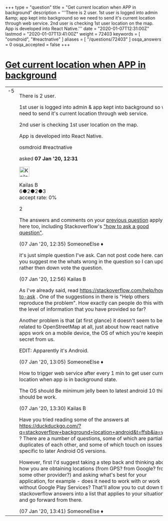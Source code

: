 +++
type = "question"
title = "Get current location when APP in background"
description = '''There is 2 user.  1st user is logged into admin &amp;amp; app kept into background so we need to send it&#x27;s current location through web service. 2nd user is checking 1st user location on the map. App is developed into React Native.'''
date = "2020-01-07T12:31:00Z"
lastmod = "2020-01-07T13:41:00Z"
weight = 72403
keywords = [ "osmdroid", "#reactnative" ]
aliases = [ "/questions/72403" ]
osqa_answers = 0
osqa_accepted = false
+++

<div class="headNormal">

# [Get current location when APP in background](/questions/72403/get-current-location-when-app-in-background)

</div>

<div id="main-body">

<div id="askform">

<table id="question-table" style="width:100%;">
<colgroup>
<col style="width: 50%" />
<col style="width: 50%" />
</colgroup>
<tbody>
<tr>
<td style="width: 30px; vertical-align: top"><div class="vote-buttons">
<span id="post-72403-upvote" class="ajax-command post-vote up" rel="nofollow" title="I like this post (click again to cancel)"> </span>
<div id="post-72403-score" class="post-score" title="current number of votes">
-5
</div>
<span id="post-72403-downvote" class="ajax-command post-vote down" rel="nofollow" title="I dont like this post (click again to cancel)"> </span> <span id="favorite-mark" class="ajax-command favorite-mark" rel="nofollow" title="mark/unmark this question as favorite (click again to cancel)"> </span>
<div id="favorite-count" class="favorite-count">
&#10;</div>
</div></td>
<td><div id="item-right">
<div class="question-body">
<p>There is 2 user.</p>
<p>1st user is logged into admin &amp; app kept into background so we need to send it's current location through web service.</p>
<p>2nd user is checking 1st user location on the map.</p>
<p>App is developed into React Native.</p>
</div>
<div id="question-tags" class="tags-container tags">
<span class="post-tag tag-link-osmdroid" rel="tag" title="see questions tagged &#39;osmdroid&#39;">osmdroid</span> <span class="post-tag tag-link-#reactnative" rel="tag" title="see questions tagged &#39;#reactnative&#39;">#reactnative</span>
</div>
<div id="question-controls" class="post-controls">
&#10;</div>
<div class="post-update-info-container">
<div class="post-update-info post-update-info-user">
<p>asked <strong>07 Jan '20, 12:31</strong></p>
<img src="https://secure.gravatar.com/avatar/8ff571b3eb776b65e87d33f8c4e6ecc4?s=32&amp;d=identicon&amp;r=g" class="gravatar" width="32" height="32" alt="Kailas%20B&#39;s gravatar image" />
<p><span>Kailas B</span><br />
<span class="score" title="6 reputation points">6</span><span title="2 badges"><span class="badge1">●</span><span class="badgecount">2</span></span><span title="2 badges"><span class="silver">●</span><span class="badgecount">2</span></span><span title="3 badges"><span class="bronze">●</span><span class="badgecount">3</span></span><br />
<span class="accept_rate" title="Rate of the user&#39;s accepted answers">accept rate:</span> <span title="Kailas B has no accepted answers">0%</span></p>
</div>
</div>
<div id="comments-container-72403" class="comments-container">
<span id="72404"></span>
<div id="comment-72404" class="comment">
<div id="post-72404-score" class="comment-score">
2
</div>
<div class="comment-text">
<p>The answers and comments on your <a href="https://help.openstreetmap.org/questions/71693/openstreetmap-integration-in-react-native-application">previous question</a> apply here too, including Stackoverflow's <a href="https://stackoverflow.com/help/how-to-ask">"how to ask a good question"</a>.</p>
</div>
<div id="comment-72404-info" class="comment-info">
<span class="comment-age">(07 Jan '20, 12:35)</span> <span class="comment-user userinfo">SomeoneElse ♦</span>
</div>
</div>
<span id="72407"></span>
<div id="comment-72407" class="comment">
<div id="post-72407-score" class="comment-score">
&#10;</div>
<div class="comment-text">
<p>it's just simple question I've ask. Can not post code here. can you suggest me the whats wrong in the question so I can update rather then down vote the question.</p>
</div>
<div id="comment-72407-info" class="comment-info">
<span class="comment-age">(07 Jan '20, 12:56)</span> <span class="comment-user userinfo">Kailas B</span>
</div>
</div>
<span id="72410"></span>
<div id="comment-72410" class="comment">
<div id="post-72410-score" class="comment-score">
&#10;</div>
<div class="comment-text">
<p>As I've already said, read <a href="https://stackoverflow.com/help/how-to-ask">https://stackoverflow.com/help/how-to-ask</a> . One of the suggestions in there is "Help others reproduce the problem". How exactly can people do this with the level of information that you have provided so far?</p>
<p>Another problem is that (at first glance) it doesn't seem to be related to OpenStreetMap at all, just about how react native apps work on a mobile device, the OS of which you're keeping secret from us.</p>
<p>EDIT: Apparently it's Android.</p>
</div>
<div id="comment-72410-info" class="comment-info">
<span class="comment-age">(07 Jan '20, 13:05)</span> <span class="comment-user userinfo">SomeoneElse ♦</span>
</div>
</div>
<span id="72413"></span>
<div id="comment-72413" class="comment">
<div id="post-72413-score" class="comment-score">
&#10;</div>
<div class="comment-text">
<p>How to trigger web service after every 1 min to get user current location when app is in background state.</p>
<p>The OS should Be minimum jelly been to latest android 10 this should be work.</p>
</div>
<div id="comment-72413-info" class="comment-info">
<span class="comment-age">(07 Jan '20, 13:30)</span> <span class="comment-user userinfo">Kailas B</span>
</div>
</div>
<span id="72414"></span>
<div id="comment-72414" class="comment">
<div id="post-72414-score" class="comment-score">
&#10;</div>
<div class="comment-text">
<p>Have you tried reading some of the answers at <a href="https://duckduckgo.com/?q=stackoverflow+background+location+android&amp;t=ffsb&amp;ia=web">https://duckduckgo.com/?q=stackoverflow+background+location+android&amp;t=ffsb&amp;ia=web</a> ? There are a number of questions, some of which are partial duplicates of each other, and some of which touch on issues specific to later Android OS versions.</p>
<p>However, first I'd suggest taking a step back and thinking about how you are obtaining locations (from GPS? from Google? from some other provider?) and asking what's best for your application, for example - does it need to work with or work without Google Play Services? That'll allow you to cut down the stackoverflow answers into a list that applies to your situation, and go forward from there.</p>
</div>
<div id="comment-72414-info" class="comment-info">
<span class="comment-age">(07 Jan '20, 13:41)</span> <span class="comment-user userinfo">SomeoneElse ♦</span>
</div>
</div>
</div>
<div id="comment-tools-72403" class="comment-tools">
&#10;</div>
<div class="clear">
&#10;</div>
<div id="comment-72403-form-container" class="comment-form-container">
&#10;</div>
<div class="clear">
&#10;</div>
</div></td>
</tr>
</tbody>
</table>

</div>

</div>

